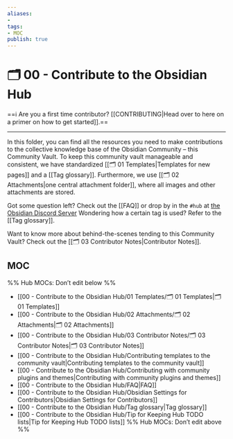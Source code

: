 ```yaml
---
aliases:
- 
tags:
- MOC
publish: true
---
```


# 🗂️ 00 - Contribute to the Obsidian Hub

==ℹ️ Are you a first time contributor? [[CONTRIBUTING|Head over to here on a primer on how to get started]].==

---

In this folder, you can find all the resources you need to make contributions to the collective knowledge base of the Obsidian Community – this Community Vault. To keep this community vault manageable and consistent, we have standardized [[🗂️ 01 Templates|Templates for new pages]] and a [[Tag glossary]]. Furthermore, we use [[🗂️ 02 Attachments|one central attachment folder]], where all images and other attachments are stored.

Got some question left? Check out the [[FAQ]] or drop by in the `#hub` at [the Obsidian Discord Server](https://discord.gg/veuWUTm) Wondering how a certain tag is used? Refer to the [[Tag glossary]].

Want to know more about behind-the-scenes tending to this Community Vault? Check out the [[🗂️ 03 Contributor Notes|Contributor Notes]].

## MOC

%% Hub MOCs: Don’t edit below  %%
-  [[00 - Contribute to the Obsidian Hub/01 Templates/🗂️ 01 Templates|🗂️ 01 Templates]]
-  [[00 - Contribute to the Obsidian Hub/02 Attachments/🗂️ 02 Attachments|🗂️ 02 Attachments]]
-  [[00 - Contribute to the Obsidian Hub/03 Contributor Notes/🗂️ 03 Contributor Notes|🗂️ 03 Contributor Notes]]
-  [[00 - Contribute to the Obsidian Hub/Contributing templates to the community vault|Contributing templates to the community vault]]
-  [[00 - Contribute to the Obsidian Hub/Contributing with community plugins and themes|Contributing with community plugins and themes]]
-  [[00 - Contribute to the Obsidian Hub/FAQ|FAQ]]
-  [[00 - Contribute to the Obsidian Hub/Obsidian Settings for Contributors|Obsidian Settings for Contributors]]
-  [[00 - Contribute to the Obsidian Hub/Tag glossary|Tag glossary]]
-  [[00 - Contribute to the Obsidian Hub/Tip for Keeping Hub TODO lists|Tip for Keeping Hub TODO lists]]
%% Hub MOCs: Don’t edit above  %%





